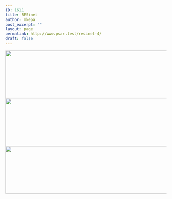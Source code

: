 ```yaml
---
ID: 1611
title: RESinet
author: mkepa
post_excerpt: ""
layout: page
permalink: http://www.psar.test/resinet-4/
draft: false
---
```

<a href="http://www.psar.test/wp-content/uploads/2017/08/resinet.png"><img class="alignnone size-full wp-image-1535" src="http://www.psar.test/wp-content/uploads/2017/08/resinetek-misto.png" alt="" width="966" height="149" /><img class="alignnone size-full wp-image-1659" src="http://www.psar.test/wp-content/uploads/2017/10/premieragrudz.png" alt="" width="966" height="149" /> <img class="alignnone size-full wp-image-1662" src="http://www.psar.test/wp-content/uploads/2017/10/resinetczo.png" alt="" width="966" height="149" /></a>